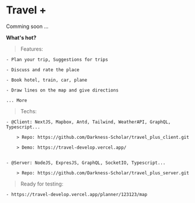 # Travel +

Comming soon ...

**What's hot?**

> Features: 

    - Plan your trip, Suggestions for trips

    - Discuss and rate the place

    - Book hotel, train, car, plane

    - Draw lines on the map and give directions

    ... More


> Techs: 

    - @Client: NextJS, Mapbox, Antd, Tailwind, WeatherAPI, GraphQL, Typescript...

        > Repo: https://github.com/Darkness-Scholar/travel_plus_client.git

        > Demo: https://travel-develop.vercel.app/


    - @Server: NodeJS, ExpresJS, GraphQL, SocketIO, Typescript...

        > Repo: https://github.com/Darkness-Scholar/travel_plus_server.git

> Ready for testing:

    - https://travel-develop.vercel.app/planner/123123/map